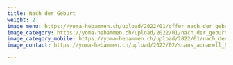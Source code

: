 ```yaml
---
title: Nach der Geburt
weight: 2
image_menu: https://yoma-hebammen.ch/upload/2022/01/offer_nach_der_geburt.jpg
image_category: https://yoma-hebammen.ch/upload/2022/01/nach_der_geburt_halbmond.jpg
image_category_mobile: https://yoma-hebammen.ch/upload/2022/01/nach_der_geburt_halbmond_mobile.jpg
image_contact: https://yoma-hebammen.ch/upload/2022/02/scans_aquarell_600ppi-5-_7-3.jpg

---
```

